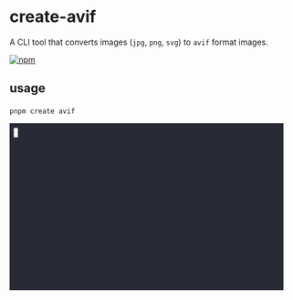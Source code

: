 # create-avif

A CLI tool that converts images (`jpg`, `png`, `svg`) to `avif` format images.

[![npm](https://img.shields.io/npm/v/create-avif?logo=npm)](https://www.npmjs.com/package/create-avif)

## usage

`pnpm create avif`

<img src='https://raw.githubusercontent.com/binghuis/assets/main/create-avif/record.gif' width='480px' />
